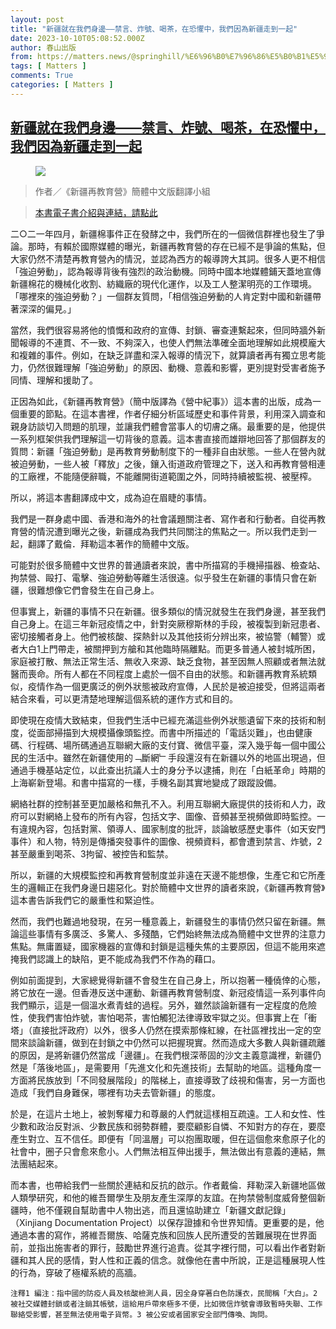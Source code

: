 ```yaml
---
layout: post
title: "新疆就在我們身邊——禁言、炸號、喝茶，在恐懼中，我們因為新疆走到一起"
date: 2023-10-10T05:08:52.000Z
author: 春山出版
from: https://matters.news/@springhill/%E6%96%B0%E7%96%86%E5%B0%B1%E5%9C%A8%E6%88%91%E5%80%91%E8%BA%AB%E9%82%8A-%E7%A6%81%E8%A8%80-%E7%82%B8%E8%99%9F-%E5%96%9D%E8%8C%B6-%E5%9C%A8%E6%81%90%E6%87%BC%E4%B8%AD-%E6%88%91%E5%80%91%E5%9B%A0%E7%82%BA%E6%96%B0%E7%96%86%E8%B5%B0%E5%88%B0%E4%B8%80%E8%B5%B7-bafybeigxj6vspylfijmbaiu7mnsefhiiae56nc5qf5o6agmvqpzrj4nrka
tags: [ Matters ]
comments: True
categories: [ Matters ]
---
```

<!--1696914532000-->
[新疆就在我們身邊——禁言、炸號、喝茶，在恐懼中，我們因為新疆走到一起](https://matters.news/@springhill/%E6%96%B0%E7%96%86%E5%B0%B1%E5%9C%A8%E6%88%91%E5%80%91%E8%BA%AB%E9%82%8A-%E7%A6%81%E8%A8%80-%E7%82%B8%E8%99%9F-%E5%96%9D%E8%8C%B6-%E5%9C%A8%E6%81%90%E6%87%BC%E4%B8%AD-%E6%88%91%E5%80%91%E5%9B%A0%E7%82%BA%E6%96%B0%E7%96%86%E8%B5%B0%E5%88%B0%E4%B8%80%E8%B5%B7-bafybeigxj6vspylfijmbaiu7mnsefhiiae56nc5qf5o6agmvqpzrj4nrka)
------

<div>
<figure class="image"><img src="https://imagedelivery.net/kDRCweMmqLnTPNlbum-pYA/prod/embed/615f7299-0a59-41a2-a6ec-6202b307a2df.png/public" referrerpolicy="no-referrer"><figcaption></figcaption></figure><blockquote><p>作者／《新疆再教育營》簡體中文版翻譯小組</p></blockquote><blockquote><p><a target="_blank" rel="noopener noreferrer nofollow" href="https://readmoo.com/book/210274493000101">本書電子書介紹與連結，請點此</a></p></blockquote><p>二○二一年四月，新疆棉事件正在發酵之中，我們所在的一個微信群裡也發生了爭論。那時，有賴於國際媒體的曝光，新疆再教育營的存在已經不是爭論的焦點，但大家仍然不清楚再教育營內的情況，並認為西方的報導誇大其詞。很多人更不相信「強迫勞動」，認為報導背後有強烈的政治動機。同時中國本地媒體鋪天蓋地宣傳新疆棉花的機械化收割、紡織廠的現代化運作，以及工人整潔明亮的工作環境。「哪裡來的強迫勞動？」一個群友質問，「相信強迫勞動的人肯定對中國和新疆帶著深深的偏見。」</p><p>當然，我們很容易將他的憤慨和政府的宣傳、封鎖、審查連繫起來，但同時牆外新聞報導的不連貫、不一致、不夠深入，也使人們無法準確全面地理解如此規模龐大和複雜的事件。例如，在缺乏詳盡和深入報導的情況下，就算讀者再有獨立思考能力，仍然很難理解「強迫勞動」的原因、動機、意義和影響，更別提對受害者施予同情、理解和援助了。</p><p>正因為如此，《新疆再教育營》（簡中版譯為《營中紀事》）這本書的出版，成為一個重要的節點。在這本書裡，作者仔細分析區域歷史和事件背景，利用深入調查和親身訪談切入問題的肌理，並讓我們體會當事人的切膚之痛。最重要的是，他提供一系列框架供我們理解這一切背後的意義。這本書直接而雄辯地回答了那個群友的質問：新疆「強迫勞動」是再教育勞動制度下的一種非自由狀態。一些人在營內就被迫勞動，一些人被「釋放」之後，鑲入街道政府管理之下，送入和再教育營相連的工廠裡，不能隨便辭職，不能離開街道範圍之外，同時持續被監視、被壓榨。</p><p>所以，將這本書翻譯成中文，成為迫在眉睫的事情。</p><p>我們是一群身處中國、香港和海外的社會議題關注者、寫作者和行動者。自從再教育營的情況遭到曝光之後，新疆成為我們共同關注的焦點之一。所以我們走到一起，翻譯了戴倫．拜勒這本著作的簡體中文版。</p><p>可能對於很多簡體中文世界的普通讀者來說，書中所描寫的手機掃描器、檢查站、拘禁營、毆打、電擊、強迫勞動等離生活很遠。似乎發生在新疆的事情只會在新疆，很難想像它們會發生在自己身上。</p><p>但事實上，新疆的事情不只在新疆。很多類似的情況就發生在我們身邊，甚至我們自己身上。在這三年新冠疫情之中，針對突厥穆斯林的手段，被複製到新冠患者、密切接觸者身上。他們被核酸、探熱針以及其他技術分辨出來，被協警（輔警）或者大白1上門帶走，被關押到方艙和其他臨時隔離點。而更多普通人被封城所困，家庭被打散、無法正常生活、無收入來源、缺乏食物，甚至因無人照顧或者無法就醫而喪命。所有人都在不同程度上處於一個不自由的狀態。和新疆再教育系統類似，疫情作為一個更廣泛的例外狀態被政府宣傳，人民於是被迫接受，但將這兩者結合來看，可以更清楚地理解這個系統的運作方式和目的。</p><p>即使現在疫情大致結束，但我們生活中已經充滿這些例外狀態遺留下來的技術和制度，從面部掃描到大規模攝像頭監控。而書中所描述的「電話災難」，也由健康碼、行程碼、場所碼通過互聯網大廠的支付寶、微信平臺，深入幾乎每一個中國公民的生活中。雖然在新疆使用的﹁斷網﹂手段還沒有在新疆以外的地區出現過，但通過手機基站定位，以此查出抗議人士的身分予以逮捕，則在「白紙革命」時期的上海嶄新登場。和書中描寫的一樣，手機名副其實地變成了跟蹤設備。</p><p>網絡社群的控制甚至更加嚴格和無孔不入。利用互聯網大廠提供的技術和人力，政府可以對網絡上發布的所有內容，包括文字、圖像、音頻甚至視頻做即時監控。一有違規內容，包括對黨、領導人、國家制度的批評，談論敏感歷史事件（如天安門事件）和人物，特別是傳播突發事件的圖像、視頻資料，都會遭到禁言、炸號，2甚至嚴重到喝茶、3拘留、被控告和監禁。</p><p>所以，新疆的大規模監控和再教育營制度並非遠在天邊不能想像，生產它和它所產生的邏輯正在我們身邊日趨惡化。對於簡體中文世界的讀者來說，《新疆再教育營》這本書告訴我們它的嚴重性和緊迫性。</p><p>然而，我們也難過地發現，在另一種意義上，新疆發生的事情仍然只留在新疆。無論這些事情有多廣泛、多驚人、多殘酷，它們始終無法成為簡體中文世界的注意力焦點。無庸置疑，國家機器的宣傳和封鎖是這種失焦的主要原因，但這不能用來遮掩我們認識上的缺陷，更不能成為我們不作為的藉口。</p><p>例如前面提到，大家總覺得新疆不會發生在自己身上，所以抱著一種僥倖的心態，將它放在一邊。但香港反送中運動、新疆再教育營制度、新冠疫情這一系列事件向我們顯示，這是一個溫水煮青蛙的過程。另外，雖然談論新疆有一定程度的危險性，使我們害怕炸號，害怕喝茶，害怕觸犯法律導致牢獄之災。但事實上在「衝塔」（直接批評政府）以外，很多人仍然在摸索那條紅線，在社區裡找出一定的空間來談論新疆，做到在封鎖之中仍然可以把握現實。然而造成大多數人與新疆疏離的原因，是將新疆仍然當成「邊疆」。在我們根深蒂固的沙文主義意識裡，新疆仍然是「落後地區」，是需要用「先進文化和先進技術」去幫助的地區。這種角度一方面將民族放到「不同發展階段」的階梯上，直接導致了歧視和傷害，另一方面也造成「我們自身難保，哪裡有功夫去管新疆」的態度。</p><p>於是，在這片土地上，被剝奪權力和尊嚴的人們就這樣相互疏遠。工人和女性、性少數和政治反對派、少數民族和弱勢群體，要麼顧影自憐、不知對方的存在，要麼產生對立、互不信任。即便有「同溫層」可以抱團取暖，但在這個愈來愈原子化的社會中，圈子只會愈來愈小。人們無法相互伸出援手，無法做出有意義的連結，無法團結起來。</p><p>而本書，也帶給我們一些關於連結和反抗的啟示。作者戴倫．拜勒深入新疆地區做人類學研究，和他的維吾爾學生及朋友產生深厚的友誼。在拘禁營制度威脅整個新疆時，他不僅親自幫助書中人物出逃，而且還協助建立「新疆文獻記錄」（Xinjiang Documentation Project）以保存證據和令世界知情。更重要的是，他通過本書的寫作，將維吾爾族、哈薩克族和回族人民所遭受的苦難展現在世界面前，並指出施害者的罪行，鼓勵世界進行追責。從其字裡行間，可以看出作者對新疆和其人民的感情，對人性和正義的信念。就像他在書中所說，正是這種展現人性的行為，穿破了極權系統的高牆。</p><pre><code>注釋1 編注：指中國的防疫人員及核酸檢測人員，因全身穿著白色防護衣，民間稱「大白」。2 被社交媒體封鎖或者注銷其帳號，這給用戶帶來極多不便，比如微信炸號會導致暫時失聯、工作聯絡受影響，甚至無法使用電子貨幣。3 被公安或者國家安全部門傳喚、詢問。</code></pre><p><br class="smart"></p>
</div>
